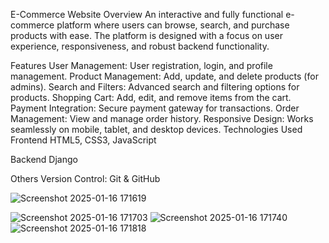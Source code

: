 E-Commerce Website
Overview
An interactive and fully functional e-commerce platform where users can browse, search, and purchase products with ease. The platform is designed with a focus on user experience, responsiveness, and robust backend functionality.

Features
User Management: User registration, login, and profile management.
Product Management: Add, update, and delete products (for admins).
Search and Filters: Advanced search and filtering options for products.
Shopping Cart: Add, edit, and remove items from the cart.
Payment Integration: Secure payment gateway for transactions.
Order Management: View and manage order history.
Responsive Design: Works seamlessly on mobile, tablet, and desktop devices.
Technologies Used
Frontend
HTML5, CSS3, JavaScript

Backend
Django

Others
Version Control: Git & GitHub

![Screenshot 2025-01-16 171619](https://github.com/user-attachments/assets/04917e67-b95f-467f-8bc3-6230e34530b8)

![Screenshot 2025-01-16 171703](https://github.com/user-attachments/assets/a79296e8-833b-4a56-928b-b8f0617f85be)
![Screenshot 2025-01-16 171740](https://github.com/user-attachments/assets/6567ca10-a7d6-48f0-8f23-329a46c09e8e)
![Screenshot 2025-01-16 171818](https://github.com/user-attachments/assets/1eb9c4b4-430e-4e1a-9b68-06db17c74c9b)


